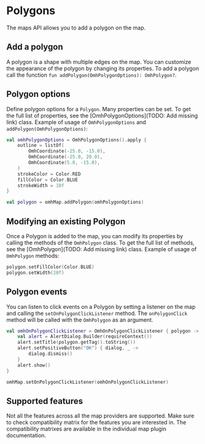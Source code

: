 # Polygons
The maps API allows you to add a polygon on the map.

## Add a polygon
A polygon is a shape with multiple edges on the map. You can customize the appearance of the polygon by changing its properties. To add a polygon call the function `fun addPolygon(OmhPolygonOptions): OmhPolygon?`.

## Polygon options
Define polygon options for a `Polygon`.
Many properties can be set. To get the full list of properties, see the [OmhPolygonOptions](TODO: Add missing link) class.
Example of usage of `OmhPolygonOptions` and `addPolygon(OmhPolygonOptions)`:

```kotlin
val omhPolygonOptions = OmhPolygonOptions().apply {
    outline = listOf(
        OmhCoordinate(-25.0, -15.0),
        OmhCoordinate(-25.0, 20.0),
        OmhCoordinate(5.0, -15.0),
    )
    strokeColor = Color.RED
    fillColor = Color.BLUE
    strokeWidth = 10f
}

val polygon = omhMap.addPolygon(omhPolygonOptions)
```

## Modifying an existing Polygon
Once a Polygon is added to the map, you can modify its properties by calling the methods of the `OmhPolygon` class.
To get the full list of methods, see the [OmhPolygon](TODO: Add missing link) class. Example of usage of `OmhPolygon` methods:

```kotlin
polygon.setFillColor(Color.BLUE)
polygon.setWidth(20f)
```

## Polygon events
You can listen to click events on a Polygon by setting a listener on the map and calling the `setOnPolygonClickListener` method.
The `onPolygonClick` method will be called with the `OmhPolygon` as an argument.

```kotlin
val omhOnPolygonClickListener = OmhOnPolygonClickListener { polygon ->
    val alert = AlertDialog.Builder(requireContext())
    alert.setTitle(polygon.getTag().toString())
    alert.setPositiveButton("OK") { dialog, _ ->
        dialog.dismiss()
    }
    alert.show()
}

omhMap.setOnPolygonClickListener(omhOnPolygonClickListener)
```

## Supported features
Not all the features across all the map providers are supported. Make sure to check compatibility matrix for the features you are interested in. The compatibility matrixes are available in the individual map plugin documentation.

